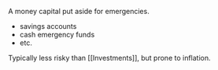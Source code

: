 A money capital put aside for emergencies.
- savings accounts
- cash emergency funds
- etc.

Typically less risky than [[Investments]], but prone to inflation.